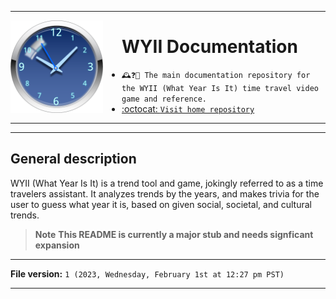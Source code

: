 
***

<img src="/glossy-blue-clock-hi-3180253429.png" width="148" height="148" align="left" style="margin-right: 30px">

# WYII Documentation

- `🕰️❓️📖️ The main documentation repository for the WYII (What Year Is It) time travel video game and reference.`
- [:octocat: `Visit home repository`](https://github.com/seanpm2001/WYII-TrendTool/)

***

***

## General description

WYII (What Year Is It) is a trend tool and game, jokingly referred to as a time travelers assistant. It analyzes trends by the years, and makes trivia for the user to guess what year it is, based on given social, societal, and cultural trends.

> **Note** **This README is currently a major stub and needs signficant expansion**

***

**File version:** `1 (2023, Wednesday, February 1st at 12:27 pm PST)`
 
***
